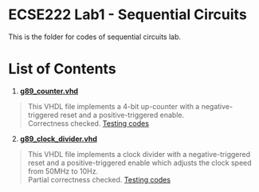 # ECSE222 Lab1 - Sequential Circuits  
This is the folder for codes of sequential circuits lab.  

# List of Contents  
1) [__g89_counter.vhd__](https://github.com/Catosine/ECSE222---VHDL/blob/master/Lab2/g89_counter.vhd)  
> This VHDL file implements a 4-bit up-counter with a negative-triggered reset and a positive-triggered enable.  
> Correctness checked. [Testing codes](https://github.com/Catosine/ECSE222---VHDL/blob/master/Lab2/g89_counter.vht)  

2) [__g89_clock_divider.vhd__](https://github.com/Catosine/ECSE222---VHDL/blob/master/Lab2/g89_clock_divider.vhd)  
> This VHDL file implements a clock divider with a negative-triggered reset and a positive-triggered enable which adjusts the clock speed from 50MHz to 10Hz.  
> Partial correctness checked. [Testing codes](https://github.com/Catosine/ECSE222---VHDL/blob/master/Lab2/g89_clock_divider.vht)  
